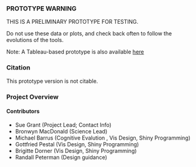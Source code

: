 ### PROTOTYPE WARNING

THIS IS A PRELIMINARY PROTOTYPE FOR TESTING.

Do not use these data or plots, and check back often
to follow the evolutions of the tools.

Note: A Tableau-based prototype is also available [here](https://public.tableau.com/profile/michael.barrus#!/vizhome/SOS_T1_T2_T3_Online/T1Dashboard)



### Citation
This prototype version is not citable.


### Project Overview

#### Contributors
* Sue Grant (Project Lead; Contact Info)
* Bronwyn MacDonald (Science Lead)
* Michael Barrus (Cognitive Evalution , Vis Design, Shiny Programming)
* Gottfried Pestal (Vis Design, Shiny Programming)
* Brigitte Dorner (Vis Design, Shiny Programming)
* Randall Peterman (Design guidance)









